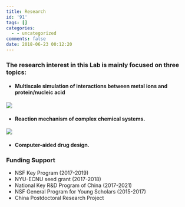 ```yaml
---
title: Research
id: '91'
tags: []
categories:
  - - uncategorized
comments: false
date: 2018-06-23 00:12:20
---
```


### The research interest in this Lab is mainly focused on three topics:

*   #### Multiscale simulation of interactions between metal ions and protein/nucleic acid
![](https://api.njzjz.win/1jHOkGyPgne4mfbfI6mF5aLLtsk2TtcnT)
    
*   #### Reaction mechanism of complex chemical systems. 
![](https://api.njzjz.win/1OV0JUIztLlrRdBd-asGYrnEE6IdA-_0y)
    
*   #### Computer-aided drug design.
    

### Funding Support

*   NSF Key Program (2017-2019)
*   NYU-ECNU seed grant (2017-2018)
*   National Key R&D Program of China (2017-2021)
*   NSF General Program for Young Scholars (2015-2017)
*   China Postdoctoral Research Project
